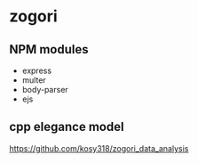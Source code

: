 # zogori

## NPM modules 
* express
* multer
* body-parser
* ejs

## cpp elegance model
https://github.com/kosy318/zogori_data_analysis
